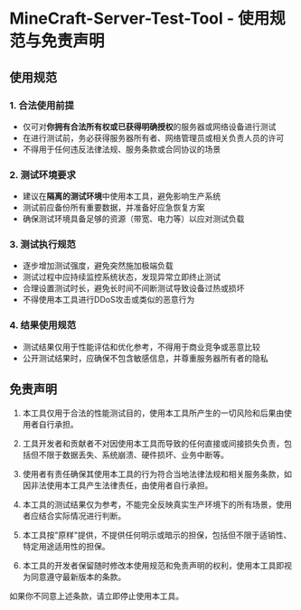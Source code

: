# MineCraft-Server-Test-Tool - 使用规范与免责声明

## 使用规范

### 1. 合法使用前提
- 仅可对**你拥有合法所有权或已获得明确授权**的服务器或网络设备进行测试
- 在进行测试前，务必获得服务器所有者、网络管理员或相关负责人员的许可
- 不得用于任何违反法律法规、服务条款或合同协议的场景

### 2. 测试环境要求
- 建议在**隔离的测试环境**中使用本工具，避免影响生产系统
- 测试前应备份所有重要数据，并准备好应急恢复方案
- 确保测试环境具备足够的资源（带宽、电力等）以应对测试负载

### 3. 测试执行规范
- 逐步增加测试强度，避免突然施加极端负载
- 测试过程中应持续监控系统状态，发现异常立即终止测试
- 合理设置测试时长，避免长时间不间断测试导致设备过热或损坏
- 不得使用本工具进行DDoS攻击或类似的恶意行为

### 4. 结果使用规范
- 测试结果仅用于性能评估和优化参考，不得用于商业竞争或恶意比较
- 公开测试结果时，应确保不包含敏感信息，并尊重服务器所有者的隐私

## 免责声明

1. 本工具仅用于合法的性能测试目的，使用本工具所产生的一切风险和后果由使用者自行承担。

2. 工具开发者和贡献者不对因使用本工具而导致的任何直接或间接损失负责，包括但不限于数据丢失、系统崩溃、硬件损坏、业务中断等。

3. 使用者有责任确保其使用本工具的行为符合当地法律法规和相关服务条款，如因非法使用本工具产生法律责任，由使用者自行承担。

4. 本工具的测试结果仅为参考，不能完全反映真实生产环境下的所有场景，使用者应结合实际情况进行判断。

5. 本工具按"原样"提供，不提供任何明示或暗示的担保，包括但不限于适销性、特定用途适用性的担保。

6. 本工具的开发者保留随时修改本使用规范和免责声明的权利，使用本工具即视为同意遵守最新版本的条款。

如果你不同意上述条款，请立即停止使用本工具。
    
